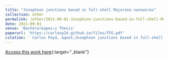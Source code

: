```yaml
---
title: "Josephson junctions based in full-shell Majorana nanowires"
collection: other
permalink: /other/2021-09-01-Josephson-junctions-based-in-full-shell-Majorana-nanowires
date: 2021-09-01
venue: 'Bachelor&apos;s Thesis'
paperurl: 'https://carlosp24.github.io/files/TFG.pdf'
citation: ' Carlos Payá, &quot;Josephson junctions based in full-shell Majorana nanowires.&quot; Bachelor&amp;apos;s Thesis, 2021.'
---
```

[Access this work here](https://carlosp24.github.io/files/TFG.pdf){:target="_blank"}
